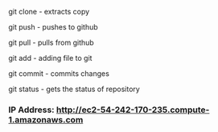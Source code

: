 git clone - extracts copy 


git push - pushes to github


git pull - pulls from github


git add - adding file to git


git commit - commits changes


git status - gets the status of repository

### IP Address: http://ec2-54-242-170-235.compute-1.amazonaws.com
